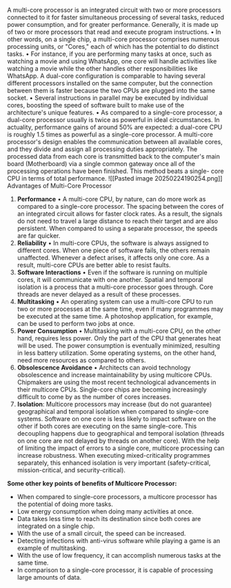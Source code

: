 A multi-core processor is an integrated circuit with two or more processors connected to it for faster simultaneous processing of several tasks, reduced power consumption, and for greater performance. 
Generally, it is made up of two or more processors that read and execute program instructions. • In other words, on a single chip, a multi-core processor comprises numerous processing units, or "Cores," each of which has the potential to do distinct tasks. • For instance, if you are performing many tasks at once, such as watching a movie and using WhatsApp, one core will handle activities like watching a movie while the other handles other responsibilities like WhatsApp.
A dual-core configuration is comparable to having several different processors installed on the same computer, but the connection between them is faster because the two CPUs are plugged into the same socket. • Several instructions in parallel may be executed by individual cores, boosting the speed of software built to make use of the architecture's unique features. • As compared to a single-core processor, a dual-core processor usually is twice as powerful in ideal circumstances. In actuality, performance gains of around 50% are expected: a dual-core CPU is roughly 1.5 times as powerful as a single-core processor.
A multi-core processor's design enables the communication between all available cores, and they divide and assign all processing duties appropriately. The processed data from each core is transmitted back to the computer's main board (Motherboard) via a single common gateway once all of the processing operations have been finished. This method beats a single- core CPU in terms of total performance.
![[Pasted image 20250224190254.png]]
Advantages of Multi-Core Processor 
1. **Performance** • A multi-core CPU, by nature, can do more work as compared to a single-core processor. The spacing between the cores of an integrated circuit allows for faster clock rates. As a result, the signals do not need to travel a large distance to reach their target and are also persistent. When compared to using a separate processor, the speeds are far quicker. 
2. **Reliability** • In multi-core CPUs, the software is always assigned to different cores. When one piece of software fails, the others remain unaffected. Whenever a defect arises, it affects only one core. As a result, multi-core CPUs are better able to resist faults. 
3. **Software Interactions** • Even if the software is running on multiple cores, it will communicate with one another. Spatial and temporal isolation is a process that a multi-core processor goes through. Core threads are never delayed as a result of these processes.
4. **Multitasking** • An operating system can use a multi-core CPU to run two or more processes at the same time, even if many programmes may be executed at the same time. A photoshop application, for example, can be used to perform two jobs at once.  
5. **Power Consumption** • Multitasking with a multi-core CPU, on the other hand, requires less power. Only the part of the CPU that generates heat will be used. The power consumption is eventually minimized, resulting in less battery utilization. Some operating systems, on the other hand, need more resources as compared to others. 
6. **Obsolescence Avoidance** • Architects can avoid technology obsolescence and increase maintainability by using multicore CPUs. Chipmakers are using the most recent technological advancements in their multicore CPUs. Single-core chips are becoming increasingly difficult to come by as the number of cores increases.
7. **Isolation**: Multicore processors may increase (but do not guarantee) geographical and temporal isolation when compared to single-core systems. Software on one core is less likely to impact software on the other if both cores are executing on the same single-core. This decoupling happens due to geographical and temporal isolation (threads on one core are not delayed by threads on another core). With the help of limiting the impact of errors to a single core, multicore processing can increase robustness. When executing mixed-criticality programmes separately, this enhanced isolation is very important (safety-critical, mission-critical, and security-critical).

**Some other key points of benefits of Multicore Processor:**

- When compared to single-core processors, a multicore processor has the potential of doing more tasks.
- Low energy consumption when doing many activities at once.
- Data takes less time to reach its destination since both cores are integrated on a single chip.
- With the use of a small circuit, the speed can be increased.
- Detecting infections with anti-virus software while playing a game is an example of multitasking.
- With the use of low frequency, it can accomplish numerous tasks at the same time.
- In comparison to a single-core processor, it is capable of processing large amounts of data.

